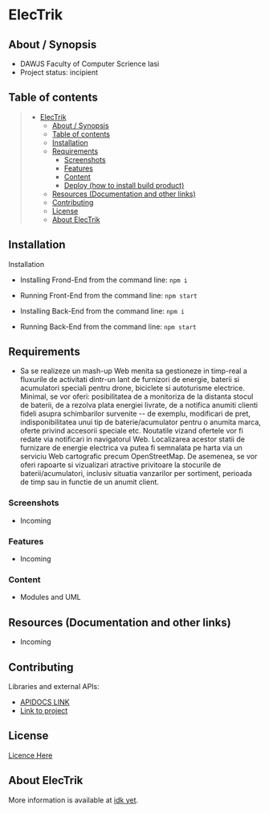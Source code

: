# ElecTrik

## About / Synopsis

* DAWJS Faculty of Computer Scrience Iasi
* Project status: incipient

## Table of contents

> * [ElecTrik](#electrik)
>   * [About / Synopsis](#about--synopsis)
>   * [Table of contents](#table-of-contents)
>   * [Installation](#installation)
>   * [Requirements](#requirements)
>     * [Screenshots](#screenshots)
>     * [Features](#features)
>     * [Content](#content)
>     * [Deploy (how to install build product)](#deploy-how-to-install-build-product)
>   * [Resources (Documentation and other links)](#resources-documentation-and-other-links)
>   * [Contributing](#contributing)
>   * [License](#license)
>   * [About ElecTrik](#about-electrik)

## Installation

Installation

* Installing Frond-End from the command line: `npm i`
* Running Front-End from the command line: `npm start`

* Installing Back-End from the command line: `npm i`
* Running Back-End from the command line: `npm start`

## Requirements
* Sa se realizeze un mash-up Web menita sa gestioneze in timp-real a fluxurile de activitati dintr-un lant de furnizori de energie, baterii si acumulatori speciali pentru drone, biciclete si autoturisme electrice. Minimal, se vor oferi: posibilitatea de a monitoriza de la distanta stocul de baterii, de a rezolva plata energiei livrate, de a notifica anumiti clienti fideli asupra schimbarilor survenite -- de exemplu, modificari de pret, indisponibilitatea unui tip de baterie/acumulator pentru o anumita marca, oferte privind accesorii speciale etc. Noutatile vizand ofertele vor fi redate via notificari in navigatorul Web. Localizarea acestor statii de furnizare de energie electrica va putea fi semnalata pe harta via un serviciu Web cartografic precum OpenStreetMap. De asemenea, se vor oferi rapoarte si vizualizari atractive privitoare la stocurile de baterii/acumulatori, inclusiv situatia vanzarilor per sortiment, perioada de timp sau in functie de un anumit client.

### Screenshots

* Incoming

### Features

* Incoming

### Content

* Modules and UML

## Resources (Documentation and other links)

* Incoming

## Contributing

Libraries and external APIs:

* [APIDOCS LINK](/arhitectura/apidocs/doc)
* [Link to project](https://jira.nuxeo.com/secure/CreateIssue!default.jspa?project=NXP)

## License

[Licence Here](-)

## About ElecTrik
More information is available at [idk yet](here).
